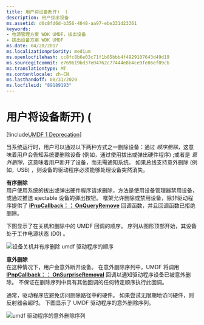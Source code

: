 ```yaml
---
title: 用户将设备断开)  (
description: 用户拔出设备
ms.assetid: d0c8fd6d-b356-4048-aa97-ebe331d23361
keywords:
- 电源管理方案 WDK UMDF，拔出设备
- 拔出设备方案 WDK UMDF
ms.date: 04/20/2017
ms.localizationpriority: medium
ms.openlocfilehash: cc8fc8b6e03c71f1b85bbb4f4929107643d49d19
ms.sourcegitcommit: e769619bd37e04762c77444e8b4ce9fe86ef09cb
ms.translationtype: MT
ms.contentlocale: zh-CN
ms.lasthandoff: 08/31/2020
ms.locfileid: "89189193"
---
```

# <a name="a-user-unplugs-a-device-umdf-1"></a>用户将设备断开)  (


[!include[UMDF 1 Deprecation](../includes/umdf-1-deprecation.md)]

当系统运行时，用户可以通过以下两种方式之一删除设备：通过 *顺序删除*，这意味着用户会告知系统要删除设备 (例如，通过使用拔出或弹出硬件程序) ;或者是 *意外删除*，这意味着用户断开了设备，而无需通知系统。 如果总线支持意外删除 (例如，USB) ，则设备的驱动程序必须能够处理设备突然消失。

<a href="" id="orderly-removal-------"></a>**有序删除**   
用户使用系统的拔出或弹出硬件程序请求删除，方法是使用设备管理器禁用设备，或通过推送 ejectable 设备的弹出按钮。 框架允许删除或禁用设备，除非驱动程序提供了 [**IPnpCallback：： OnQueryRemove**](/windows-hardware/drivers/ddi/wudfddi/nf-wudfddi-ipnpcallback-onqueryremove) 回调函数，并且回调函数已拒绝删除。

下图显示了在关机和删除中的 UMDF 回调的顺序。 序列从图形顶部开始，其设备处于工作电源状态 (D0) 。

![设备关机并有序删除 umdf 驱动程序的顺序](images/umdf-powerdown-sequence.png)

<a href="" id="surprise-removal-------"></a>**意外删除**   
在这种情况下，用户会意外断开设备。 在意外删除序列中，UMDF 将调用 [**IPnpCallback：： OnSurpriseRemoval**](/windows-hardware/drivers/ddi/wudfddi/nf-wudfddi-ipnpcallback-onsurpriseremoval) 回调以通知驱动程序设备已被意外删除。 不保证在删除序列中具有其他回调的任何特定顺序执行此回调。

通常，驱动程序应避免访问删除路径中的硬件。 如果尝试无限期地访问硬件，则反射器会超时。 下图显示了 UMDF 驱动程序的意外删除序列。

![umdf 驱动程序的意外删除序列](images/umdf-surprise-removal-sequence.png)

 

